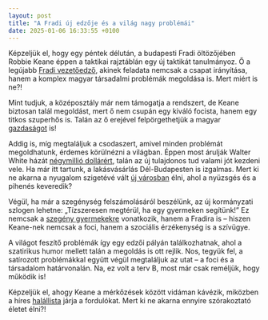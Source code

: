 ```yaml
---
layout: post
title: "A Fradi új edzője és a világ nagy problémái"
date: 2025-01-06 16:33:55 +0100
---
```


Képzeljük el, hogy egy péntek délután, a budapesti Fradi öltözőjében Robbie Keane éppen a taktikai rajztáblán egy új taktikát tanulmányoz. Ő a legújabb <a href="https://telex.hu/sport/2025/01/06/robbie-keane-ul-le-a-fradi-kispadjara">Fradi vezetőedző</a>, akinek feladata nemcsak a csapat irányítása, hanem a komplex magyar társadalmi problémák megoldása is. Mert miért is ne?!

Mint tudjuk, a középosztály már nem támogatja a rendszert, de Keane biztosan talál megoldást, mert ő nem csupán egy kiváló focista, hanem egy titkos szuperhős is. Talán az ő erejével felpörgethetjük a magyar <a href="https://telex.hu/velemeny/2025/01/04/a-kozeposztaly-mar-nem-tamogatja-penzugyi-donteseivel-megis-fenntartja-az-orban-rendszert-allampapir-kamatok-fogyasztas-koltsegvetes-valasztasi-osztogatas">gazdaságot</a> is!

Addig is, míg megtaláljuk a csodaszert, amivel minden problémát megoldhatunk, érdemes körülnézni a világban. Éppen most árulják Walter White házát <a href="https://telex.hu/after/2025/01/05/breaking-bad-walter-white-haz-elado">négymillió dollárért</a>, talán az új tulajdonos tud valami jót kezdeni vele. Ha már itt tartunk, a lakásvásárlás Dél-Budapesten is izgalmas. Mert ki ne akarna a nyugalom szigetévé vált <a href="https://www.zenga.hu/hello-otthon/hazak-es-lakasok-budapest-agglomeraciojaban-cm5ao8wo6nsxn07w5qsqkjv41?utm_source=telex&utm_medium=doboz&utm_campaign=content&utm_content=agglomeracio">új városban</a> élni, ahol a nyüzsgés és a pihenés keveredik?

Végül, ha már a szegénység felszámolásáról beszélünk, az új kormányzati szlogen lehetne: „Tízszeresen megtérül, ha egy gyermeken segítünk!” Ez nemcsak a <a href="https://telex.hu/gazdasag/2025/01/06/szegenyseg-felszamolasa-van-helyed-bodis-szamitas-megterules-gdp-novekedes">szegény gyermekekre</a> vonatkozik, hanem a Fradira is – hiszen Keane-nek nemcsak a foci, hanem a szociális érzékenység is a szívügye.

A világot feszítő problémák így egy edzői pályán találkozhatnak, ahol a szatirikus humor mellett talán a megoldás is ott rejlik. Nos, tegyük fel, a satírozott problémákkal együtt végül megtaláljuk az utat – a foci és a társadalom határvonalán. Na, ez volt a terv B, most már csak reméljük, hogy működik is!  

Képzeljük el, ahogy Keane a mérkőzések között vidáman kávézik, miközben a híres <a href="https://telex.hu/after/2025/01/05/streamingajanlo-sweetpea-kix-cunk-on-life-juror-2-avicii-i-m-tim">halállista</a> járja a fordulókat. Mert ki ne akarna ennyire szórakoztató életet élni?!